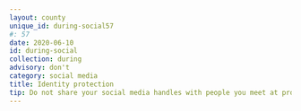 ```yaml
---
layout: county 
unique_id: during-social57
#: 57
date: 2020-06-10
id: during-social
collection: during
advisory: don't
category: social media
title: Identity protection
tip: Do not share your social media handles with people you meet at protests that you don't know.
---
```

